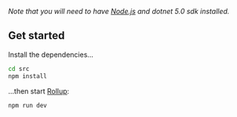 
*Note that you will need to have [Node.js](https://nodejs.org) and dotnet 5.0 sdk installed.*


## Get started

Install the dependencies...

```bash
cd src
npm install
```

...then start [Rollup](https://rollupjs.org):

```bash
npm run dev
```
